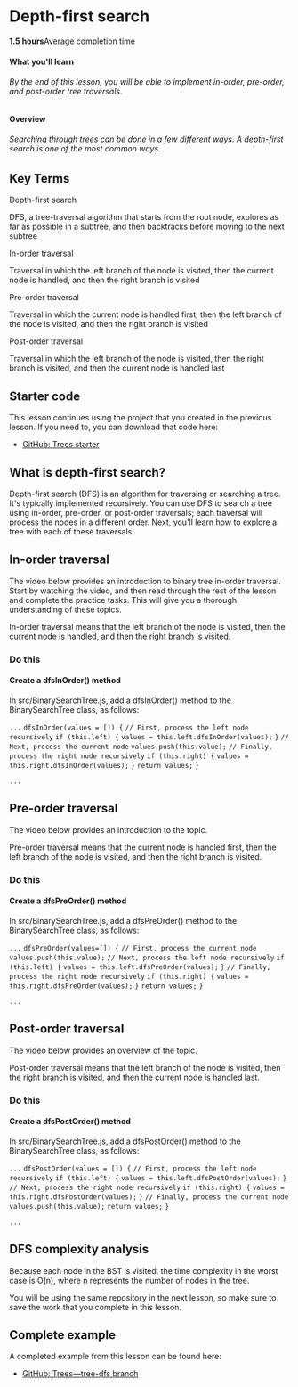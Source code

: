 # Depth-first search

**1.5 hours**Average completion time

#### What you'll learn

###### By the end of this lesson, you will be able to implement in-order, pre-order, and post-order tree traversals.

#### Overview

###### Searching through trees can be done in a few different ways. A depth-first search is one of the most common ways.

## Key Terms

Depth-first search

DFS, a tree-traversal algorithm that starts from the root node, explores as far as possible in a subtree, and then backtracks before moving to the next subtree

In-order traversal

Traversal in which the left branch of the node is visited, then the current node is handled, and then the right branch is visited

Pre-order traversal

Traversal in which the current node is handled first, then the left branch of the node is visited, and then the right branch is visited

Post-order traversal

Traversal in which the left branch of the node is visited, then the right branch is visited, and then the current node is handled last

## [](https://github.com/Thinkful-Ed/web-dev-programs/blob/master/library/zid-dsa-trees-03-tree-dfs/content.md#starter-code)Starter code

This lesson continues using the project that you created in the previous lesson. If you need to, you can download that code here:

- [GitHub: Trees starter](https://github.com/Thinkful-Ed/zid-dsa-trees-starter)
    

## [](https://github.com/Thinkful-Ed/web-dev-programs/blob/master/library/zid-dsa-trees-03-tree-dfs/content.md#what-is-depth-first-search)What is depth-first search?

Depth-first search (DFS) is an algorithm for traversing or searching a tree. It's typically implemented recursively. You can use DFS to search a tree using in-order, pre-order, or post-order traversals; each traversal will process the nodes in a different order. Next, you'll learn how to explore a tree with each of these traversals.

## [](https://github.com/Thinkful-Ed/web-dev-programs/blob/master/library/zid-dsa-trees-03-tree-dfs/content.md#in-order-traversal)In-order traversal

The video below provides an introduction to binary tree in-order traversal. Start by watching the video, and then read through the rest of the lesson and complete the practice tasks. This will give you a thorough understanding of these topics.

In-order traversal means that the left branch of the node is visited, then the current node is handled, and then the right branch is visited.

### [](https://github.com/Thinkful-Ed/web-dev-programs/blob/master/library/zid-dsa-trees-03-tree-dfs/content.md#do-this)Do this

#### [](https://github.com/Thinkful-Ed/web-dev-programs/blob/master/library/zid-dsa-trees-03-tree-dfs/content.md#create-a-dfsinorder-method)Create a dfsInOrder() method

In src/BinarySearchTree.js, add a dfsInOrder() method to the BinarySearchTree class, as follows:

`...` `dfsInOrder(values = []) {` `// First, process the left node recursively` `if (this.left) {` `values = this.left.dfsInOrder(values);` `}` `// Next, process the current node` `values.push(this.value);` `// Finally, process the right node recursively` `if (this.right) {` `values = this.right.dfsInOrder(values);` `}` `return values;` `}`

`...`

## [](https://github.com/Thinkful-Ed/web-dev-programs/blob/master/library/zid-dsa-trees-03-tree-dfs/content.md#pre-order-traversal)Pre-order traversal

The video below provides an introduction to the topic.

Pre-order traversal means that the current node is handled first, then the left branch of the node is visited, and then the right branch is visited.

### [](https://github.com/Thinkful-Ed/web-dev-programs/blob/master/library/zid-dsa-trees-03-tree-dfs/content.md#do-this-1)Do this

#### [](https://github.com/Thinkful-Ed/web-dev-programs/blob/master/library/zid-dsa-trees-03-tree-dfs/content.md#create-a-dfspreorder-method)Create a dfsPreOrder() method

In src/BinarySearchTree.js, add a dfsPreOrder() method to the BinarySearchTree class, as follows:

`...` `dfsPreOrder(values=[]) {` `// First, process the current node` `values.push(this.value);` `// Next, process the left node recursively` `if (this.left) {` `values = this.left.dfsPreOrder(values);` `}` `// Finally, process the right node recursively` `if (this.right) {` `values = this.right.dfsPreOrder(values);` `}` `return values;` `}`

`...`

## [](https://github.com/Thinkful-Ed/web-dev-programs/blob/master/library/zid-dsa-trees-03-tree-dfs/content.md#post-order-traversal)Post-order traversal

The video below provides an overview of the topic.

Post-order traversal means that the left branch of the node is visited, then the right branch is visited, and then the current node is handled last.

### [](https://github.com/Thinkful-Ed/web-dev-programs/blob/master/library/zid-dsa-trees-03-tree-dfs/content.md#do-this-2)Do this

#### [](https://github.com/Thinkful-Ed/web-dev-programs/blob/master/library/zid-dsa-trees-03-tree-dfs/content.md#create-a-dfspostorder-method)Create a dfsPostOrder() method

In src/BinarySearchTree.js, add a dfsPostOrder() method to the BinarySearchTree class, as follows:

`...` `dfsPostOrder(values = []) {` `// First, process the left node recursively` `if (this.left) {` `values = this.left.dfsPostOrder(values);` `}` `// Next, process the right node recursively` `if (this.right) {` `values = this.right.dfsPostOrder(values);` `}` `// Finally, process the current node` `values.push(this.value);` `return values;` `}`

`...`

## [](https://github.com/Thinkful-Ed/web-dev-programs/blob/master/library/zid-dsa-trees-03-tree-dfs/content.md#dfs-complexity-analysis)DFS complexity analysis

Because each node in the BST is visited, the time complexity in the worst case is O(n), where n represents the number of nodes in the tree.

You will be using the same repository in the next lesson, so make sure to save the work that you complete in this lesson.

## [](https://github.com/Thinkful-Ed/web-dev-programs/blob/master/library/zid-dsa-trees-03-tree-dfs/content.md#complete-example)Complete example

A completed example from this lesson can be found here:

- [GitHub: Trees—tree-dfs branch](https://github.com/Thinkful-Ed/zid-dsa-trees-starter/tree/tree-dfs-complete)